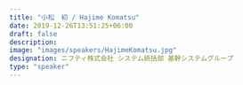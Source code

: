 ```yaml
---
title: "小松　初 / Hajime Komatsu"
date: 2019-12-26T13:51:25+06:00
draft: false
description:
image: "images/speakers/HajimeKomatsu.jpg"
designation: ニフティ株式会社 システム統括部 基幹システムグループ
type: "speaker"
---
```

